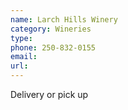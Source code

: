 ```yaml
---
name: Larch Hills Winery
category: Wineries
type:
phone: 250-832-0155
email:
url:
---
```


Delivery or pick up
